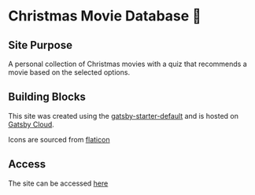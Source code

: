 # Christmas Movie Database :christmas_tree:

## Site Purpose

A personal collection of Christmas movies with a quiz that recommends a movie based on the selected options. 

## Building Blocks

This site was created using the [gatsby-starter-default](https://www.gatsbyjs.com/starters/gatsbyjs/gatsby-starter-defaulgatsby-starter-default) and is hosted on [Gatsby Cloud](https://www.gatsbyjs.com/products/cloud/).

Icons are sourced from [flaticon](https://www.flaticon.com/)

## Access

The site can be accessed [here](https://christmasmoviedbmain.gtsb.io/)